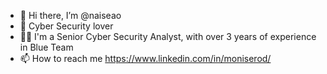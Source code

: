 - 👋 Hi there, I’m @naiseao
- 👀 Cyber Security lover 
- 👩‍💻 I'm a Senior Cyber Security Analyst, with over 3 years of experience in Blue Team
- 📫 How to reach me https://www.linkedin.com/in/moniserod/

